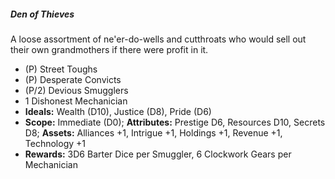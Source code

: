 ##### Den of Thieves

A loose assortment of ne'er-do-wells and cutthroats who would sell out
their own grandmothers if there were profit in it.

  - (P) Street Toughs
  - (P) Desperate Convicts
  - (P/2) Devious Smugglers
  - 1 Dishonest Mechanician
  - **Ideals:** Wealth (D10), Justice (D8), Pride (D6)
  - **Scope:** Immediate (D0); **Attributes:** Prestige D6, Resources
    D10, Secrets D8; **Assets:** Alliances +1, Intrigue +1, Holdings +1,
    Revenue +1, Technology +1
  - **Rewards:** 3D6 Barter Dice per Smuggler, 6 Clockwork Gears per
    Mechanician

